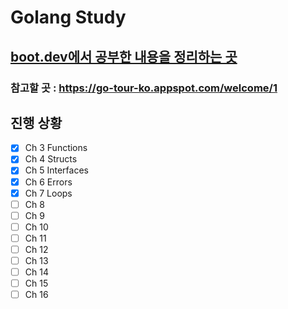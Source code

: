 # Golang Study

## [boot.dev에서 공부한 내용을 정리하는 곳](https://boot.dev)
### 참고할 곳 : https://go-tour-ko.appspot.com/welcome/1

## 진행 상황
- [x] Ch 3 Functions
- [x] Ch 4 Structs
- [x] Ch 5 Interfaces
- [x] Ch 6 Errors
- [x] Ch 7 Loops
- [ ] Ch 8
- [ ] Ch 9
- [ ] Ch 10
- [ ] Ch 11
- [ ] Ch 12
- [ ] Ch 13
- [ ] Ch 14
- [ ] Ch 15
- [ ] Ch 16
